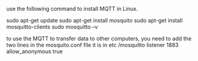 use the following command to install MQTT in Linux.

sudo apt-get update
sudo apt-get install mosquito
sudo apt-get install mosquitto-clients
sudo mosquitto –v

to use the MQTT to transfer data to other computers, you need to add the two lines in the mosquito.conf file it is in etc /mosquitto
listener 1883
allow_anonymous true
